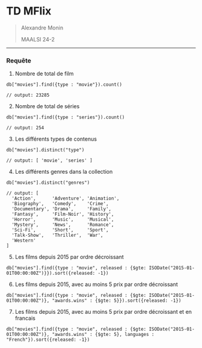 # TD MFlix
> Alexandre Monin
>
> MAALSI 24-2

---

### Requête

1. Nombre de total de film 
```
db["movies"].find({type : "movie"}).count()

// output: 23285
```

2. Nombre de total de séries 
```
db["movies"].find({type : "series"}).count()

// output: 254
```

3. Les différents types de contenus
```
db["movies"].distinct("type")

// output: [ 'movie', 'series' ] 
```

4. Les différents genres dans la collection
```
db["movies"].distinct("genres")

// output: [
  'Action',      'Adventure', 'Animation',
  'Biography',   'Comedy',    'Crime',
  'Documentary', 'Drama',     'Family',
  'Fantasy',     'Film-Noir', 'History',
  'Horror',      'Music',     'Musical',
  'Mystery',     'News',      'Romance',
  'Sci-Fi',      'Short',     'Sport',
  'Talk-Show',   'Thriller',  'War',
  'Western'
]
```

5. Les films depuis 2015 par ordre décroissant
```
db["movies"].find({type : "movie", released : {$gte: ISODate("2015-01-01T00:00:00Z")}}).sort({released: -1})
```

6. Les films depuis 2015, avec au moins 5 prix par ordre décroissant
```
db["movies"].find({type : "movie", released : {$gte: ISODate("2015-01-01T00:00:00Z")}, "awards.wins" : {$gte: 5}}).sort({released: -1})
```

7. Les films depuis 2015, avec au moins 5 prix par ordre décroissant et en francais
```
db["movies"].find({type : "movie", released : {$gte: ISODate("2015-01-01T00:00:00Z")}, "awards.wins" : {$gte: 5}, languages : "French"}).sort({released: -1})
```